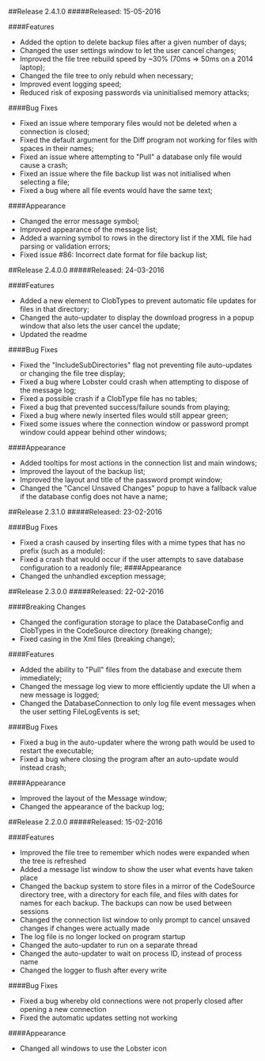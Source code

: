 ##Release 2.4.1.0
#####Released: 15-05-2016

####Features
 - Added the option to delete backup files after a given number of days;
 - Changed the user settings window to let the user cancel changes;
 - Improved the file tree rebuild speed by ~30% (70ms => 50ms on a 2014 laptop);
 - Changed the file tree to only rebuld when necessary;
 - Improved event logging speed;
 - Reduced risk of exposing passwords via uninitialised memory attacks;
 
####Bug Fixes
 - Fixed an issue where temporary files would not be deleted when a connection is closed;
 - Fixed the default argument for the Diff program not working for files with spaces in their names;
 - Fixed an issue where attempting to "Pull" a database only file would cause a crash;
 - Fixed an issue where the file backup list was not initialised when selecting a file;
 - Fixed a bug where all file events would have the same text;
 
####Appearance
 - Changed the error message symbol;
 - Improved appearance of the message list;
 - Added a warning symbol to rows in the directory list if the XML file had parsing or validation errors;
 - Fixed issue #86: Incorrect date format for file backup list;

##Release 2.4.0.0
#####Released: 24-03-2016

####Features
 - Added a new element to ClobTypes to prevent automatic file updates for files in that directory;
 - Changed the auto-updater to display the download progress in a popup window that also lets the user cancel the update;
 - Updated the readme
 
####Bug Fixes
 - Fixed the "IncludeSubDirectories" flag not preventing file auto-updates or changing the file tree display;
 - Fixed a bug where Lobster could crash when attempting to dispose of the message log;
 - Fixed a possible crash if a ClobType file has no tables;
 - Fixed a bug that prevented success/failure sounds from playing;
 - Fixed a bug where newly inserted files would still appear green;
 - Fixed some issues where the connection window or password prompt window could appear behind other windows;
 
####Appearance
 - Added tooltips for most actions in the connection list and main windows;
 - Improved the layout of the backup list;
 - Improved the layout and title of the password prompt window;
 - Changed the "Cancel Unsaved Changes" popup to have a fallback value if the database config does not have a name;

##Release 2.3.1.0
#####Released: 23-02-2016

####Bug Fixes
 - Fixed a crash caused by inserting files with a mime types that has no prefix (such as a module):
 - Fixed a crash that would occur if the user attempts to save database configuration to a readonly file;
####Appearance
 - Changed the unhandled exception message;
 
##Release 2.3.0.0
#####Released: 22-02-2016

####Breaking Changes
 - Changed the configuration storage to place the DatabaseConfig and ClobTypes in the CodeSource directory (breaking change);
 - Fixed casing in the Xml files (breaking change);
 
####Features
 - Added the ability to "Pull" files from the database and execute them immediately;
 - Changed the message log view to more efficiently update the UI when a new message is logged;
 - Changed the DatabaseConnection to only log file event messages when the user setting FileLogEvents is set;
 
####Bug Fixes
 - Fixed a bug in the auto-updater where the wrong path would be used to restart the executable;
 - Fixed a bug where closing the program after an auto-update would instead crash;
 
####Appearance
 - Improved the layout of the Message window;
 - Changed the appearance of the backup log;

##Release 2.2.0.0
#####Released: 15-02-2016

####Features
 - Improved the file tree to remember which nodes were expanded when the tree is refreshed
 - Added a message list window to show the user what events have taken place
 - Changed the backup system to store files in a mirror of the CodeSource directory tree, with a directory for each file, and files with dates for names for each backup. The backups can now be used between sessions
 - Changed the connection list window to only prompt to cancel unsaved changes if changes were actually made
 - The log file is no longer locked on program startup
 - Changed the auto-updater to run on a separate thread
 - Changed the auto-updater to wait on process ID, instead of process name
 - Changed the logger to flush after every write
 
####Bug Fixes
 - Fixed a bug whereby old connections were not properly closed after opening a new connection
 - Fixed the automatic updates setting not working
 
####Appearance
 - Changed all windows to use the Lobster icon